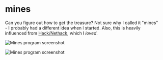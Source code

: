 # mines

Can you figure out how to get the treasure?  Not sure why I called it "mines" - I probably had a different idea when I started.  Also, this is heavily influenced from [Hack/Nethack](https://en.wikipedia.org/wiki/Hack_(video_game)), which I *loved*.

![Mines program screenshot](https://raw.githubusercontent.com/ca98am79/my-first-programs/master/mines/mines1.png)

![Mines program screenshot](https://raw.githubusercontent.com/ca98am79/my-first-programs/master/mines/mines2.png)